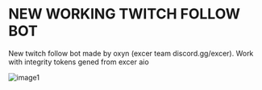 # NEW WORKING TWITCH FOLLOW BOT

New twitch follow bot made by oxyn (excer team discord.gg/excer).
Work with integrity tokens gened from excer aio 

![image1](https://media.discordapp.net/attachments/1095666948446105662/1099454688757293207/image.png)

